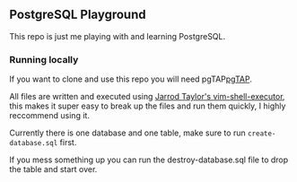 ## PostgreSQL Playground

This repo is just me playing with and learning PostgreSQL.

### Running locally
If you want to clone and use this repo you will need pgTAP[pgTAP](http://pgtap.org/).

All files are written and executed using [Jarrod Taylor's vim-shell-executor](https://github.com/JarrodCTaylor/vim-shell-executor/),
this makes it super easy to break up the files and run them quickly, I highly reccommend using it.

Currently there is one database and one table, make sure to run `create-database.sql` first.

If you mess something up you can run the destroy-database.sql file to drop the table and start over.
